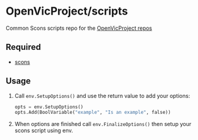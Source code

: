 # OpenVicProject/scripts
Common Scons scripts repo for the [OpenVicProject repos](https://github.com/OpenVicProject)

## Required
* [scons](https://scons.org/)

## Usage
1. Call `env.SetupOptions()` and use the return value to add your options:
    ```py
    opts = env.SetupOptions()
    opts.Add(BoolVariable("example", "Is an example", false))
    ```
2. When options are finished call `env.FinalizeOptions()` then setup your scons script using env.
